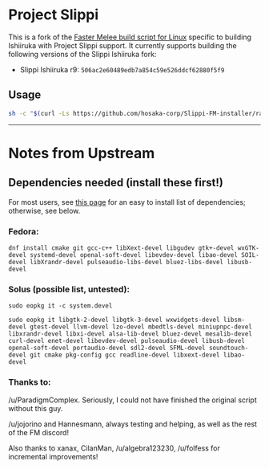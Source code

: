 # Project Slippi

This is a fork of the [Faster Melee build script for Linux](https://github.com/FasterMelee/FasterMelee-installer)
specific to building Ishiiruka with Project Slippi support. It currently supports building the following versions 
of the Slippi Ishiiruka fork:

- Slippi Ishiiruka r9: `506ac2e60489edb7a854c59e526ddcf62880f5f9`

## Usage
```sh
sh -c "$(curl -Ls https://github.com/hosaka-corp/Slippi-FM-installer/raw/master/setup)"
```

------------------------------------

# Notes from Upstream

## Dependencies needed (install these first!)
For most users, see [this page](https://wiki.dolphin-emu.org/index.php?title=Building_Dolphin_on_Linux) for an easy to install list of dependencies; otherwise, see below.

### Fedora:

`dnf install cmake git gcc-c++ libXext-devel libgudev gtk+-devel wxGTK-devel systemd-devel openal-soft-devel libevdev-devel libao-devel SOIL-devel libXrandr-devel pulseaudio-libs-devel bluez-libs-devel libusb-devel`

### Solus (possible list, untested):

`sudo eopkg it -c system.devel`

`sudo eopkg it libgtk-2-devel libgtk-3-devel wxwidgets-devel libsm-devel gtest-devel llvm-devel lzo-devel mbedtls-devel miniupnpc-devel libxrandr-devel libxi-devel alsa-lib-devel bluez-devel mesalib-devel curl-devel enet-devel libevdev-devel pulseaudio-devel libusb-devel openal-soft-devel portaudio-devel sdl2-devel SFML-devel soundtouch-devel git cmake pkg-config gcc readline-devel libxext-devel libao-devel`

### Thanks to:

/u/ParadigmComplex. Seriously, I could not have finished the original script without this guy.

/u/jojorino and Hannesmann, always testing and helping, as well as the rest of the FM discord!

Also thanks to xanax, CilanMan, /u/algebra123230, /u/folfess for incremental improvements!
